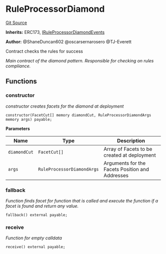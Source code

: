 # RuleProcessorDiamond
[Git Source](https://github.com/thrackle-io/tron/blob/8f8cd9f0e8cf797290e5a764c49efd646c572381/src/protocol/economic/ruleProcessor/RuleProcessorDiamond.sol)

**Inherits:**
ERC173, [IRuleProcessorDiamondEvents](/src/common/IEvents.sol/interface.IRuleProcessorDiamondEvents.md)

**Author:**
@ShaneDuncan602 @oscarsernarosero @TJ-Everett

Contract checks the rules for success

*Main contract of the diamond pattern. Responsible for checking
on rules compliance.*


## Functions
### constructor

*constructor creates facets for the diamond at deployment*


```solidity
constructor(FacetCut[] memory diamondCut, RuleProcessorDiamondArgs memory args) payable;
```
**Parameters**

|Name|Type|Description|
|----|----|-----------|
|`diamondCut`|`FacetCut[]`|Array of Facets to be created at deployment|
|`args`|`RuleProcessorDiamondArgs`|Arguments for the Facets Position and Addresses|


### fallback

*Function finds facet for function that is called and execute the function if a facet is found and return any value.*


```solidity
fallback() external payable;
```

### receive

*Function for empty calldata*


```solidity
receive() external payable;
```

